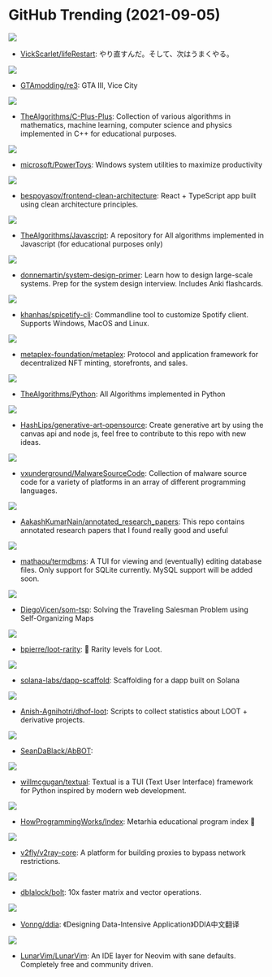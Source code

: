 # GitHub Trending (2021-09-05)

![](https://img.shields.io/badge/JavaScript-New%20832-green?style=flat-square&logo=appveyor)
- [VickScarlet/lifeRestart](https://github.com/VickScarlet/lifeRestart): やり直すんだ。そして、次はうまくやる。

![](https://img.shields.io/badge/C%2B%2B-New%20140-green?style=flat-square&logo=appveyor)
- [GTAmodding/re3](https://github.com/GTAmodding/re3): GTA III, Vice City

![](https://img.shields.io/badge/C%2B%2B-New%20188-green?style=flat-square&logo=appveyor)
- [TheAlgorithms/C-Plus-Plus](https://github.com/TheAlgorithms/C-Plus-Plus): Collection of various algorithms in mathematics, machine learning, computer science and physics implemented in C++ for educational purposes.

![](https://img.shields.io/badge/C%23-New%20126-green?style=flat-square&logo=appveyor)
- [microsoft/PowerToys](https://github.com/microsoft/PowerToys): Windows system utilities to maximize productivity

![](https://img.shields.io/badge/TypeScript-New%2026-green?style=flat-square&logo=appveyor)
- [bespoyasov/frontend-clean-architecture](https://github.com/bespoyasov/frontend-clean-architecture): React + TypeScript app built using clean architecture principles.

![](https://img.shields.io/badge/JavaScript-New%20243-green?style=flat-square&logo=appveyor)
- [TheAlgorithms/Javascript](https://github.com/TheAlgorithms/Javascript): A repository for All algorithms implemented in Javascript (for educational purposes only)

![](https://img.shields.io/badge/Python-New%20153-green?style=flat-square&logo=appveyor)
- [donnemartin/system-design-primer](https://github.com/donnemartin/system-design-primer): Learn how to design large-scale systems. Prep for the system design interview. Includes Anki flashcards.

![](https://img.shields.io/badge/JavaScript-New%2012-green?style=flat-square&logo=appveyor)
- [khanhas/spicetify-cli](https://github.com/khanhas/spicetify-cli): Commandline tool to customize Spotify client. Supports Windows, MacOS and Linux.

![](https://img.shields.io/badge/Rust-New%2077-green?style=flat-square&logo=appveyor)
- [metaplex-foundation/metaplex](https://github.com/metaplex-foundation/metaplex): Protocol and application framework for decentralized NFT minting, storefronts, and sales.

![](https://img.shields.io/badge/Python-New%2093-green?style=flat-square&logo=appveyor)
- [TheAlgorithms/Python](https://github.com/TheAlgorithms/Python): All Algorithms implemented in Python

![](https://img.shields.io/badge/JavaScript-New%2067-green?style=flat-square&logo=appveyor)
- [HashLips/generative-art-opensource](https://github.com/HashLips/generative-art-opensource): Create generative art by using the canvas api and node js, feel free to contribute to this repo with new ideas.

![](https://img.shields.io/badge/Assembly-New%2040-green?style=flat-square&logo=appveyor)
- [vxunderground/MalwareSourceCode](https://github.com/vxunderground/MalwareSourceCode): Collection of malware source code for a variety of platforms in an array of different programming languages.

![](https://img.shields.io/badge/none-New%2032-green?style=flat-square&logo=appveyor)
- [AakashKumarNain/annotated_research_papers](https://github.com/AakashKumarNain/annotated_research_papers): This repo contains annotated research papers that I found really good and useful

![](https://img.shields.io/badge/Go-New%20147-green?style=flat-square&logo=appveyor)
- [mathaou/termdbms](https://github.com/mathaou/termdbms): A TUI for viewing and (eventually) editing database files. Only support for SQLite currently. MySQL support will be added soon.

![](https://img.shields.io/badge/Python-New%2066-green?style=flat-square&logo=appveyor)
- [DiegoVicen/som-tsp](https://github.com/DiegoVicen/som-tsp): Solving the Traveling Salesman Problem using Self-Organizing Maps

![](https://img.shields.io/badge/TypeScript-New%2013-green?style=flat-square&logo=appveyor)
- [bpierre/loot-rarity](https://github.com/bpierre/loot-rarity): 💠 Rarity levels for Loot.

![](https://img.shields.io/badge/TypeScript-New%209-green?style=flat-square&logo=appveyor)
- [solana-labs/dapp-scaffold](https://github.com/solana-labs/dapp-scaffold): Scaffolding for a dapp built on Solana

![](https://img.shields.io/badge/JavaScript-New%2049-green?style=flat-square&logo=appveyor)
- [Anish-Agnihotri/dhof-loot](https://github.com/Anish-Agnihotri/dhof-loot): Scripts to collect statistics about LOOT + derivative projects.

![](https://img.shields.io/badge/Python-New%2077-green?style=flat-square&logo=appveyor)
- [SeanDaBlack/AbBOT](https://github.com/SeanDaBlack/AbBOT): 

![](https://img.shields.io/badge/Python-New%2022-green?style=flat-square&logo=appveyor)
- [willmcgugan/textual](https://github.com/willmcgugan/textual): Textual is a TUI (Text User Interface) framework for Python inspired by modern web development.

![](https://img.shields.io/badge/JavaScript-New%208-green?style=flat-square&logo=appveyor)
- [HowProgrammingWorks/Index](https://github.com/HowProgrammingWorks/Index): Metarhia educational program index 📖

![](https://img.shields.io/badge/Go-New%2030-green?style=flat-square&logo=appveyor)
- [v2fly/v2ray-core](https://github.com/v2fly/v2ray-core): A platform for building proxies to bypass network restrictions.

![](https://img.shields.io/badge/C%2B%2B-New%20121-green?style=flat-square&logo=appveyor)
- [dblalock/bolt](https://github.com/dblalock/bolt): 10x faster matrix and vector operations.

![](https://img.shields.io/badge/Python-New%2025-green?style=flat-square&logo=appveyor)
- [Vonng/ddia](https://github.com/Vonng/ddia): 《Designing Data-Intensive Application》DDIA中文翻译

![](https://img.shields.io/badge/Lua-New%2015-green?style=flat-square&logo=appveyor)
- [LunarVim/LunarVim](https://github.com/LunarVim/LunarVim): An IDE layer for Neovim with sane defaults. Completely free and community driven.

